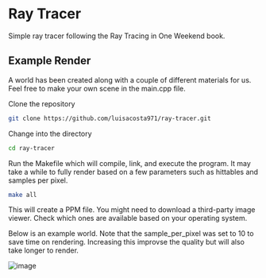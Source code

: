 # Ray Tracer

Simple ray tracer following the Ray Tracing in One Weekend book.

## Example Render

A world has been created along with a couple of different materials for us. Feel free to make your own scene in the main.cpp file.

Clone the repository

```sh
git clone https://github.com/luisacosta971/ray-tracer.git
```
Change into the directory
```sh
cd ray-tracer
```
Run the Makefile which will compile, link, and execute the program. It may take a while to fully render based on a few parameters such as hittables and samples per pixel.
```sh
make all
```
This will create a PPM file. You might need to download a third-party image viewer. Check which ones are available based on your operating system.

Below is an example world. Note that the sample_per_pixel was set to 10 to save time on rendering. Increasing this improvse the quality but will also take longer to render.

![image](https://github.com/luisacosta971/ray-tracer/assets/71291014/477b5010-b2e1-404a-b70d-bcd8423cbee1)
